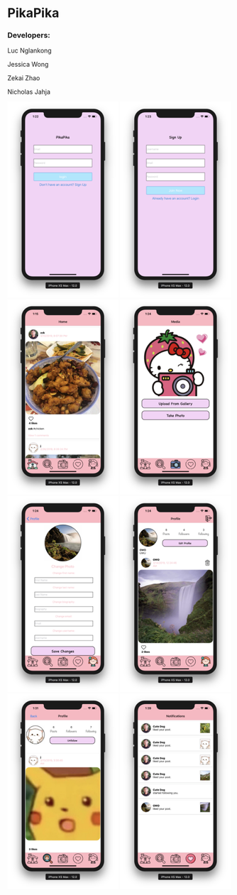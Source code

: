 # PikaPika

### Developers:


Luc Nglankong


Jessica Wong


Zekai Zhao


Nicholas Jahja

<img src = "Screenshots/Login.png" width="250"> <img src = "Screenshots/SignUp.png" width="250"> <img src = "Screenshots/ActivityFeed.png" width="250"> <img src = "Screenshots/AddMedia.png" width="250"> <img src = "Screenshots/EditProfile.png" width="250"> <img src = "Screenshots/Profile.png" width="250"> <img src = "Screenshots/Profile2.png" width="250"> <img src = "Screenshots/Notifications.png" width="250">
